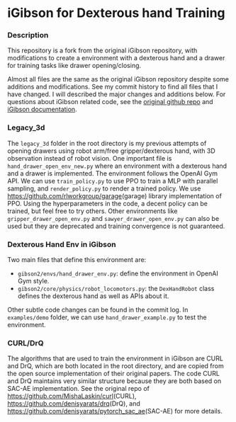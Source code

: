 #  iGibson for Dexterous hand Training


### Description

This repository is a fork from the original iGibson repository, with modifications to create a environment with a dexterous hand and a drawer for training tasks like drawer opening/closing.

Almost all files are the same as the original iGibson repository despite some additions and modifications. See my commit history to find all files that I have changed. I will described the major changes and additions below. For questions about iGibson related code, see the [original github repo](https://github.com/StanfordVL/iGibson) and [iGibson documentation](http://svl.stanford.edu/igibson/docs/intro.html).

### Legacy_3d

The `legacy_3d` folder in the root directory is my previous attempts of opening drawers using robot arm/free gripper/dexterous hand, with 3D observation instead of robot vision. One important file is `hand_drawer_open_env_new.py` where an environment with a dexterous hand and a drawer is implemented. The environment follows the OpenAI Gym API. We can use `train_policy.py` to use PPO to train a MLP with parallel sampling, and `render_policy.py` to render a trained policy. We use <https://github.com/rlworkgroup/garage>(garage) library implementation of PPO. Using the hyperparameters in the code, a decent policy can be trained, but feel free to try others. Other environments like `gripper_drawer_open_env.py` and `sawyer_drawer_open_env.py` can also be used but they are deprecated and training convergence is not guaranteed.

### Dexterous Hand Env in iGibson

Two main files that define this environment are:

- `gibson2/envs/hand_drawer_env.py`: define the environment in OpenAI Gym style.
- `gibson2/core/physics/robot_locomotors.py`: the `DexHandRobot` class defines the dexterous hand as well as APIs about it.

Other subtle code changes can be found in the commit log. In `examples/demo` folder, we can use `hand_drawer_example.py` to test the environment.

### CURL/DrQ

The algorithms that are used to train the environment in iGibson are CURL and DrQ, which are both located in the root directory, and are copied from the open source implementation of their original papers. The code CURL and DrQ maintains very similar structure because they are both based on SAC-AE implementation. See the original repo of <https://github.com/MishaLaskin/curl>(CURL), <https://github.com/denisyarats/drq>(DrQ), and <https://github.com/denisyarats/pytorch_sac_ae>(SAC-AE) for more details.
